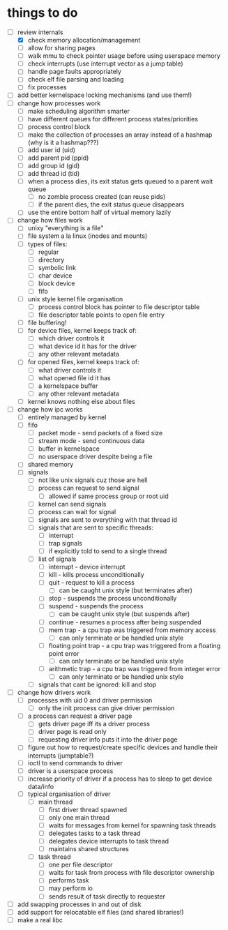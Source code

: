 # things to do
- [ ] review internals
  - [X] check memory allocation/management
  - [ ] allow for sharing pages
  - [ ] walk mmu to check pointer usage before using userspace memory
  - [ ] check interrupts (use interrupt vector as a jump table)
  - [ ] handle page faults appropriately
  - [ ] check elf file parsing and loading
  - [ ] fix processes
- [ ] add better kernelspace locking mechanisms (and use them!)
- [ ] change how processes work
  - [ ] make scheduling algorithm smarter
  - [ ] have different queues for different process states/priorities
  - [ ] process control block
  - [ ] make the collection of processes an array instead of a hashmap (why is it a hashmap???)
  - [ ] add user id (uid)
  - [ ] add parent pid (ppid)
  - [ ] add group id (gid)
  - [ ] add thread id (tid)
  - [ ] when a process dies, its exit status gets queued to a parent wait queue
    - [ ] no zombie process created (can reuse pids)
    - [ ] if the parent dies, the exit status queue disappears
  - [ ] use the entire bottom half of virtual memory lazily
- [ ] change how files work
  - [ ] unixy "everything is a file"
  - [ ] file system a la linux (inodes and mounts)
  - [ ] types of files:
    - [ ] regular
    - [ ] directory
    - [ ] symbolic link
    - [ ] char device
    - [ ] block device
    - [ ] fifo
  - [ ] unix style kernel file organisation
    - [ ] process control block has pointer to file descriptor table
    - [ ] file descriptor table points to open file entry
  - [ ] file buffering!
  - [ ] for device files, kernel keeps track of:
    - [ ] which driver controls it
    - [ ] what device id it has for the driver
    - [ ] any other relevant metadata
  - [ ] for opened files, kernel keeps track of:
    - [ ] what driver controls it
    - [ ] what opened file id it has
    - [ ] a kernelspace buffer
    - [ ] any other relevant metadata
  - [ ] kernel knows nothing else about files
- [ ] change how ipc works
  - [ ] entirely managed by kernel
  - [ ] fifo
    - [ ] packet mode - send packets of a fixed size
    - [ ] stream mode - send continuous data
    - [ ] buffer in kernelspace
    - [ ] no userspace driver despite being a file
  - [ ] shared memory
  - [ ] signals
    - [ ] not like unix signals cuz those are hell
    - [ ] process can request to send signal
      - [ ] allowed if same process group or root uid
    - [ ] kernel can send signals
    - [ ] process can wait for signal
    - [ ] signals are sent to everything with that thread id
    - [ ] signals that are sent to specific threads:
      - [ ] interrupt
      - [ ] trap signals
      - [ ] if explicitly told to send to a single thread
    - [ ] list of signals
      - [ ] interrupt - device interrupt
      - [ ] kill - kills process unconditionally
      - [ ] quit - request to kill a process
        - [ ] can be caught unix style (but terminates after)
      - [ ] stop - suspends the process unconditionally
      - [ ] suspend - suspends the process
        - [ ] can be caught unix style (but suspends after)
      - [ ] continue - resumes a process after being suspended
      - [ ] mem trap - a cpu trap was triggered from memory access
        - [ ] can only terminate or be handled unix style
      - [ ] floating point trap - a cpu trap was triggered from a floating point error
        - [ ] can only terminate or be handled unix style
      - [ ] arithmetic trap - a cpu trap was triggered from integer error
        - [ ] can only terminate or be handled unix style
    - [ ] signals that cant be ignored: kill and stop
- [ ] change how drivers work
  - [ ] processes with uid 0 and driver permission
    - [ ] only the init process can give driver permission
  - [ ] a process can request a driver page
    - [ ] gets driver page iff its a driver process
    - [ ] driver page is read only
    - [ ] requesting driver info puts it into the driver page
  - [ ] figure out how to request/create specific devices and handle their interrupts (jumptable?)
  - [ ] ioctl to send commands to driver
  - [ ] driver is a userspace process
  - [ ] increase priority of driver if a process has to sleep to get device data/info
  - [ ] typical organisation of driver
    - [ ] main thread
      - [ ] first driver thread spawned
      - [ ] only one main thread
      - [ ] waits for messages from kernel for spawning task threads
      - [ ] delegates tasks to a task thread
      - [ ] delegates device interrupts to task thread
      - [ ] maintains shared structures
    - [ ] task thread
      - [ ] one per file descriptor
      - [ ] waits for task from process with file descriptor ownership
      - [ ] performs task
      - [ ] may perform io
      - [ ] sends result of task directly to requester
- [ ] add swapping processes in and out of disk
- [ ] add support for relocatable elf files (and shared libraries!)
- [ ] make a real libc
